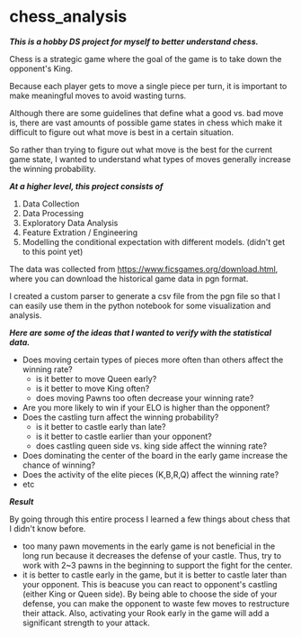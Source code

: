 # chess_analysis

***This is a hobby DS project for myself to better understand chess.***

Chess is a strategic game where the goal of the game is to take down the opponent's King.

Because each player gets to move a single piece per turn, it is important to make meaningful moves to avoid wasting turns.

Although there are some guidelines that define what a good vs. bad move is, there are vast amounts of possible game states
in chess which make it difficult to figure out what move is best in a certain situation.

So rather than trying to figure out what move is the best for the current game state, I wanted to understand what types of moves generally increase the winning probability.

***At a higher level, this project consists of***

1. Data Collection
2. Data Processing
3. Exploratory Data Analysis
4. Feature Extration / Engineering
5. Modelling the conditional expectation with different models. (didn't get to this point yet)

The data was collected from https://www.ficsgames.org/download.html, where you can download the historical game data in pgn format.

I created a custom parser to generate a csv file from the pgn file so that I can easily use them in the python notebook for some visualization and analysis.

***Here are some of the ideas that I wanted to verify with the statistical data.***

- Does moving certain types of pieces more often than others affect the winning rate?
    - is it better to move Queen early?
    - is it better to move King often?
    - does moving Pawns too often decrease your winning rate?
- Are you more likely to win if your ELO is higher than the opponent?
- Does the castling turn affect the winning probability?
    - is it better to castle early than late?
    - is it better to castle earlier than your opponent?
    - does castling queen side vs. king side affect the winning rate?
- Does dominating the center of the board in the early game increase the chance of winning?
- Does the activity of the elite pieces (K,B,R,Q) affect the winning rate?
- etc

***Result***

By going through this entire process I learned a few things about chess that I didn't know before.

- too many pawn movements in the early game is not beneficial in the long run because it decreases the defense of your castle. Thus, try to work with 2~3 pawns in the beginning to support the fight for the center.
- it is better to castle early in the game, but it is better to castle later than your opponent. This is beacuse you can react to opponent's castling (either King or Queen side). By being able to choose the side of your defense, you can make the opponent to waste few moves to restructure their attack. Also, activating your Rook early in the game will add a significant strength to your attack.

